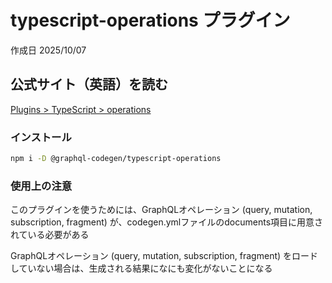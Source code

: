 # typescript-operations プラグイン

作成日 2025/10/07

## 公式サイト（英語）を読む

[Plugins > TypeScript > operations](https://the-guild.dev/graphql/codegen/plugins/typescript/typescript-operations)

### インストール

```bash
npm i -D @graphql-codegen/typescript-operations
```

### 使用上の注意

このプラグインを使うためには、GraphQLオペレーション (query, mutation, subscription, fragment) が、codegen.ymlファイルのdocuments項目に用意されている必要がある

GraphQLオペレーション (query, mutation, subscription, fragment) をロードしていない場合は、生成される結果になにも変化がないことになる
